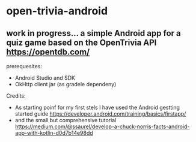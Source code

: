 # open-trivia-android
work in progress...
a simple Android app for a quiz game based on the OpenTrivia API  https://opentdb.com/
----
prerequesites:
* Android Studio and SDK
* OkHttp client jar (as gradele dependeny)

Credits:
* As starting poinf for my first stels I have used the Android gestting started guide https://developer.android.com/training/basics/firstapp/
* and the small but comprehensive tutorial https://medium.com/@ssaurel/develop-a-chuck-norris-facts-android-app-with-kotlin-d0d7b14e98dd
